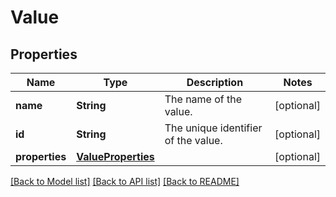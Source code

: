 # Value

## Properties
Name | Type | Description | Notes
------------ | ------------- | ------------- | -------------
**name** | **String** | The name of the value. | [optional] 
**id** | **String** | The unique identifier of the value. | [optional] 
**properties** | [**ValueProperties**](ValueProperties.md) |  | [optional] 

[[Back to Model list]](../README.md#documentation-for-models) [[Back to API list]](../README.md#documentation-for-api-endpoints) [[Back to README]](../README.md)


